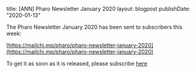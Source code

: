 title: [ANN] Pharo Newsletter January 2020
layout: blogpost
publishDate: "2020-01-13"

The Pharo Newsletter January 2020 has been sent to subscribers this week:

[https://mailchi.mp/pharo/pharo-newsletter-january-2020](https://mailchi.mp/pharo/pharo-newsletter-january-2020)

To get it as soon as it is released, please subscribe [here](http://eepurl.com/bykqWn)